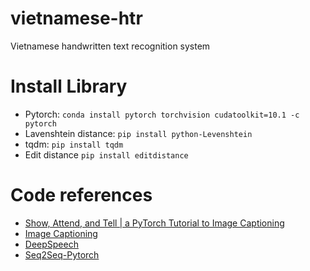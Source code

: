 # vietnamese-htr
Vietnamese handwritten text recognition system

# Install Library
- Pytorch: `conda install pytorch torchvision cudatoolkit=10.1 -c pytorch`
- Lavenshtein distance: `pip install python-Levenshtein`
- tqdm: `pip install tqdm`
- Edit distance `pip install editdistance`

# Code references
- [Show, Attend, and Tell | a PyTorch Tutorial to Image Captioning](https://github.com/sgrvinod/a-PyTorch-Tutorial-to-Image-Captioning)
- [Image Captioning](https://github.com/yunjey/pytorch-tutorial/tree/master/tutorials/03-advanced/image_captioning)
- [DeepSpeech](https://github.com/SeanNaren/deepspeech.pytorch)
- [Seq2Seq-Pytorch](https://github.com/b-etienne/Seq2seq-PyTorch)
